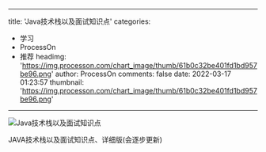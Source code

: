 
---
title: 'Java技术栈以及面试知识点'
categories: 
 - 学习
 - ProcessOn
 - 推荐
headimg: 'https://img.processon.com/chart_image/thumb/61b0c32be401fd1bd957be96.png'
author: ProcessOn
comments: false
date: 2022-03-17 01:23:57
thumbnail: 'https://img.processon.com/chart_image/thumb/61b0c32be401fd1bd957be96.png'
---

<div>   
<img class="thumb" alt="Java技术栈以及面试知识点" src="https://img.processon.com/chart_image/thumb/61b0c32be401fd1bd957be96.png" referrerpolicy="no-referrer">
<p>JAVA技术栈以及面试知识点、详细版(会逐步更新)</p>  
</div>
            